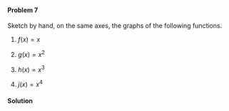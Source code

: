 <div class="alert alert-warning" role="alert">
<h4 class="alert-heading">Problem 7</h4>

Sketch by hand, on the same axes, the graphs of the following functions.

1. $f(x) = x$

2. $g(x) = x^2$

3. $h(x) = x^3$

4. $j(x) = x^4$

</div>

<div class="alert alert-success" role="alert">
<h4 class="alert-heading">Solution</h4>



</div>

